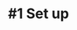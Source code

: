 ---
layout: course-module
title: "#1 Set up"
permalink: /module1/index.html
description: "Prototyping Connected Product - Module 1"
module-id: 1
module-of: id5415
tags:
introduction: In this first module, you will learn to set up the prototype of a lighting system with a connected light bulb and a Raspberry Pi. By building and navigating a working system, you will familiarise yourself with the so-called technology stack through reverse engineering.
explain: Explain the purpose of a functional prototype, feasibility testing and the concept of the Internet of Things
make: Setup a Raspberry Pi as a home gateway for connected lighting
analyse: Reverse engineer (disassemble) the software components of a connected lighting system with the IoT Technology Stack
evaluate: 
specify: 
collaborate: 
live: In this first session, we will demonstrate the basic functionalities of the kit that you will use throughout the course. We will discuss functional prototyping, connected product and the IoT's Technology stack in this context.
coach: The first coaching session will be a matchmaking event. It will take place both on-campus and online
---